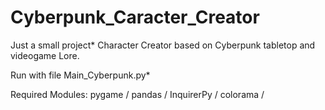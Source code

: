 # Cyberpunk_Caracter_Creator
  Just a small project* 
  Character Creator based on Cyberpunk tabletop and videogame Lore.
  
Run with file Main_Cyberpunk.py*

Required Modules:
		pygame /
		pandas /
		InquirerPy /
		colorama /
